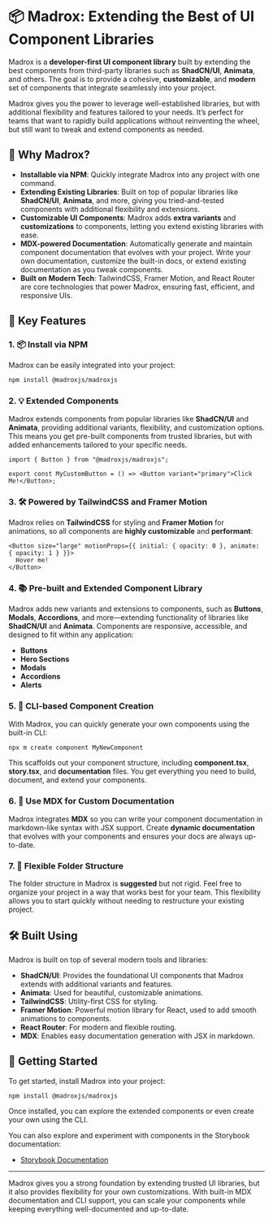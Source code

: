 # 📦 Madrox: Extending the Best of UI Component Libraries

Madrox is a **developer-first UI component library** built by extending the best components from third-party libraries such as **ShadCN/UI**, **Animata**, and others. The goal is to provide a cohesive, **customizable**, and **modern** set of components that integrate seamlessly into your project. 

Madrox gives you the power to leverage well-established libraries, but with additional flexibility and features tailored to your needs. It’s perfect for teams that want to rapidly build applications without reinventing the wheel, but still want to tweak and extend components as needed.

## 🎯 Why Madrox?

- **Installable via NPM**: Quickly integrate Madrox into any project with one command.
- **Extending Existing Libraries**: Built on top of popular libraries like **ShadCN/UI**, **Animata**, and more, giving you tried-and-tested components with additional flexibility and extensions.
- **Customizable UI Components**: Madrox adds **extra variants** and **customizations** to components, letting you extend existing libraries with ease.
- **MDX-powered Documentation**: Automatically generate and maintain component documentation that evolves with your project. Write your own documentation, customize the built-in docs, or extend existing documentation as you tweak components.
- **Built on Modern Tech**: TailwindCSS, Framer Motion, and React Router are core technologies that power Madrox, ensuring fast, efficient, and responsive UIs.

## 🚀 Key Features

### 1. 📦 **Install via NPM**

Madrox can be easily integrated into your project:

```bash
npm install @madroxjs/madroxjs
```

### 2. 💡 **Extended Components**

Madrox extends components from popular libraries like **ShadCN/UI** and **Animata**, providing additional variants, flexibility, and customization options. This means you get pre-built components from trusted libraries, but with added enhancements tailored to your specific needs.

```tsx
import { Button } from "@madroxjs/madroxjs";

export const MyCustomButton = () => <Button variant="primary">Click Me!</Button>;
```

### 3. 🛠️ **Powered by TailwindCSS and Framer Motion**

Madrox relies on **TailwindCSS** for styling and **Framer Motion** for animations, so all components are **highly customizable** and **performant**:

```tsx
<Button size="large" motionProps={{ initial: { opacity: 0 }, animate: { opacity: 1 } }}>
  Hover me!
</Button>
```

### 4. 📚 **Pre-built and Extended Component Library**

Madrox adds new variants and extensions to components, such as **Buttons**, **Modals**, **Accordions**, and more—extending functionality of libraries like **ShadCN/UI** and **Animata**. Components are responsive, accessible, and designed to fit within any application:

- **Buttons**
- **Hero Sections**
- **Modals**
- **Accordions**
- **Alerts**

### 5. 🔧 **CLI-based Component Creation**

With Madrox, you can quickly generate your own components using the built-in CLI:

```bash
npx m create component MyNewComponent
```

This scaffolds out your component structure, including **component.tsx**, **story.tsx**, and **documentation** files. You get everything you need to build, document, and extend your components.

### 6. 📄 **Use MDX for Custom Documentation**

Madrox integrates **MDX** so you can write your component documentation in markdown-like syntax with JSX support. Create **dynamic documentation** that evolves with your components and ensures your docs are always up-to-date.

### 7. 🔄 **Flexible Folder Structure**

The folder structure in Madrox is **suggested** but not rigid. Feel free to organize your project in a way that works best for your team. This flexibility allows you to start quickly without needing to restructure your existing project.

## 🛠️ Built Using

Madrox is built on top of several modern tools and libraries:

- **ShadCN/UI**: Provides the foundational UI components that Madrox extends with additional variants and features.
- **Animata**: Used for beautiful, customizable animations.
- **TailwindCSS**: Utility-first CSS for styling.
- **Framer Motion**: Powerful motion library for React, used to add smooth animations to components.
- **React Router**: For modern and flexible routing.
- **MDX**: Enables easy documentation generation with JSX in markdown.

## 🚀 Getting Started

To get started, install Madrox into your project:

```bash
npm install @madroxjs/madroxjs
```

Once installed, you can explore the extended components or even create your own using the CLI.

You can also explore and experiment with components in the Storybook documentation:

- [Storybook Documentation](https://madroxjs.github.io/madroxjs/docs/)

---

Madrox gives you a strong foundation by extending trusted UI libraries, but it also provides flexibility for your own customizations. With built-in MDX documentation and CLI support, you can scale your components while keeping everything well-documented and up-to-date.
